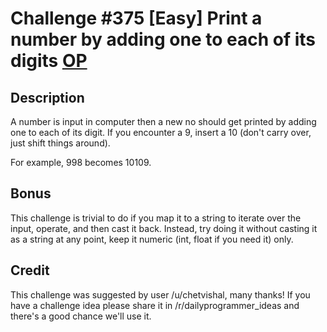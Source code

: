# Challenge #375 [Easy] Print a number by adding one to each of its digits [OP](https://www.reddit.com/r/dailyprogrammer/comments/aphavc/20190211_challenge_375_easy_print_a_new_number_by/)

## Description

A number is input in computer then a new no should get printed by adding one to each of its digit. If you encounter a 9, insert a 10 (don't carry over, just shift things around).

For example, 998 becomes 10109.

## Bonus

This challenge is trivial to do if you map it to a string to iterate over the input, operate, and then cast it back. Instead, try doing it without casting it as a string at any point, keep it numeric (int, float if you need it) only.

## Credit

This challenge was suggested by user /u/chetvishal, many thanks! If you have a challenge idea please share it in /r/dailyprogrammer_ideas and there's a good chance we'll use it.